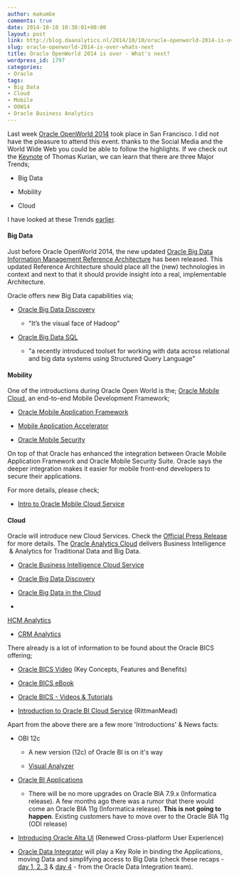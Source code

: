 ```yaml
---
author: makumbe
comments: true
date: 2014-10-10 10:30:01+00:00
layout: post
link: http://blog.daanalytics.nl/2014/10/10/oracle-openworld-2014-is-over-whats-next/
slug: oracle-openworld-2014-is-over-whats-next
title: Oracle OpenWorld 2014 is over - What's next?
wordpress_id: 1797
categories:
- Oracle
tags:
- Big Data
- Cloud
- Mobile
- OOW14
- Oracle Business Analytics
---
```


Last week [Oracle OpenWorld 2014](https://oracleus.activeevents.com/2014/connect/focusOnDoc.do?focusID=17898) took place in San Francisco. I did not have the pleasure to attend this event. thanks to the Social Media and the World Wide Web you could be able to follow the highlights. If we check out the [Keynote](http://www.oracle.com/us/corporate/oracle-openworld-news/thomas-kurian-keynote/index.html) of Thomas Kurian, we can learn that there are three Major Trends;



	
  * Big Data

	
  * Mobility

	
  * Cloud


I have looked at these Trends [earlier](http://obibb.wordpress.com/2014/04/03/big-data-and-analytics-top-ten-trends-for-2014/).


#### Big Data


Just before Oracle OpenWorld 2014, the new updated [Oracle Big Data Information Management Reference Architecture](http://obibb.wordpress.com/2014/09/29/oracle-big-data-information-management-reference-architecture/) has been released. This updated Reference Architecture should place all the (new) technologies in context and next to that it should provide insight into a real, implementable Architecture.

Oracle offers new Big Data capabilities via;



	
  * [Oracle Big Data Discovery](https://cloud.oracle.com/bigdatadiscovery)

	
    * "It’s the visual face of Hadoop”




	
  * [Oracle Big Data SQL](http://www.oracle.com/us/products/database/big-data-sql/overview/index.html)

	
    * "a recently introduced toolset for working with data across relational and big data systems using Structured Query Language"







#### Mobility


One of the introductions during Oracle Open World is the; [Oracle Mobile Cloud](https://cloud.oracle.com/sites/Satellite?c=Page&cid=1383678930142&d=Touch&pagename=cloudUiSite%2FPage%2FServiceLayout), an end-to-end Mobile Development Framework;



	
  * [Oracle Mobile Application Framework](http://www.oracle.com/technetwork/developer-tools/maf/overview/index.html)

	
  * [Mobile Application Accelerator](http://www.oracle.com/us/corporate/press/2313779)

	
  * [Oracle Mobile Security](http://www.oracle.com/us/products/middleware/identity-management/mobile-security/overview/index.html)


On top of that Oracle has enhanced the integration between Oracle Mobile Application Framework and Oracle Mobile Security Suite. Oracle says the deeper integration makes it easier for mobile front-end developers to secure their applications.

For more details, please check;

	
  * [Intro to Oracle Mobile Cloud Service](https://blogs.oracle.com/hands-on-with-mobile-tech/entry/intro_to_oracle_mobile_cloud)




#### Cloud


Oracle will introduce new Cloud Services. Check the [Official Press Release](http://www.oracle.com/us/corporate/press/2313778?rssid=rss_ocom_pr) for more details. The [Oracle Analytics Cloud](https://cloud.oracle.com/analytic_applications) delivers Business Intelligence  & Analytics for Traditional Data and Big Data. 



	
  * [Oracle Business Intelligence Cloud Service](https://cloud.oracle.com/business_intelligence_saas)

	
  * [Oracle Big Data Discovery](https://cloud.oracle.com/bigdatadiscovery)

	
  * [Oracle Big Data in the Cloud](https://cloud.oracle.com/bigdata_saas)

	
  * 


[HCM Analytics](https://cloud.oracle.com/otbie_for_hcm)


	
  * [CRM Analytics](https://cloud.oracle.com/otbie_for_crm)


There already is a lot of information to be found about the Oracle BICS offering;

	
  * [Oracle BICS Video](https://www.youtube.com/watch?v=9Uas5buZHrg) (Key Concepts, Features and Benefits)

	
  * [Oracle BICS eBook](https://cloud.oracle.com/_downloads/eBook_Platform_BI_Insight_File/Oracle_Business_Intelligence_Cloud_Service_Insight.pdf)

	
  * [Oracle BICS - Videos & Tutorials](http://docs.oracle.com/cloud/latest/reportingcs_use/reportingcs_videos.htm)

	
  * [Introduction to Oracle BI Cloud Service](http://www.rittmanmead.com/2014/09/introduction-to-oracle-bi-cloud-service-product-overview/) (RittmanMead)


Apart from the above there are a few more 'Introductions' & News facts:

	
  * OBI 12c

	
    * A new version (12c) of Oracle BI is on it's way

	
    * [Visual Analyzer](https://twitter.com/rmoff/status/517385393051017216?__hstc=150481449.9c74aabc4194820fd9f55ec1bc7661ee.1410877130632.1412756319903.1412763474212.15&__hssc=150481449.2.1412763474212&__hsfp=2173074729)




	
  * [Oracle BI Applications](http://www.oracle.com/technetwork/middleware/bi-applications-087428.html)

	
    * There will be no more upgrades on Oracle BIA 7.9.x (Informatica release). A few months ago there was a rumor that there would come an Oracle BIA 11g (Informatica release). **This is not going to happen**. Existing customers have to move over to the Oracle BIA 11g (ODI release)




	
  * [Introducing Oracle Alta UI](http://www.oracle.com/webfolder/ux/middleware/alta/index.html) (Renewed Cross-platform User Experience)

	
  * [Oracle Data Integrator](https://oracleus.activeevents.com/2014/connect/focusOnDoc.do?focusID=18410) will play a Key Role in binding the Applications, moving Data and simplifying access to Big Data (check these recaps - [day 1, 2, 3](https://blogs.oracle.com/dataintegration/entry/big_data_integration_at_oow14) & [day 4](https://blogs.oracle.com/dataintegration/entry/a_recap_of_the_final) - from the Oracle Data Integration team).


